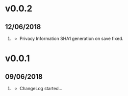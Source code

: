 # v0.0.2
## 12/06/2018

1. [](#bugfix)
    * Privacy Information SHA1 generation on save fixed.

# v0.0.1
## 09/06/2018

1. [](#new)
    * ChangeLog started...
